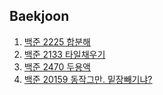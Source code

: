 ## Baekjoon

1. [백준 2225 합분해](https://github.com/sangwoo0727/MyCoding/blob/04d98b79f1d57e971404753d79da9f85e95a009e/DynamicProgramming/BOJ2225_%ED%95%A9%EB%B6%84%ED%95%B4.java)
2. [백준 2133 타일채우기](https://github.com/sangwoo0727/MyCoding/blob/master/DynamicProgramming/BOJ2133_%ED%83%80%EC%9D%BC%EC%B1%84%EC%9A%B0%EA%B8%B0.java)
3. [백준 2470 두용액](https://github.com/sangwoo0727/MyCoding/blob/master/%ED%88%AC%ED%8F%AC%EC%9D%B8%ED%84%B0%26%EC%8A%AC%EB%9D%BC%EC%9D%B4%EB%94%A9%EC%9C%88%EB%8F%84%EC%9A%B0/BOJ2470_%EB%91%90%EC%9A%A9%EC%95%A1.java)
4. [백준 20159 동작그만. 밑장빼기냐?](https://github.com/sangwoo0727/MyCoding/blob/master/%EB%88%84%EC%A0%81%ED%95%A9/BOJ20159_%EB%8F%99%EC%9E%91%EA%B7%B8%EB%A7%8C%EB%B0%91%EC%9E%A5%EB%B9%BC%EA%B8%B0%EB%83%90.java)